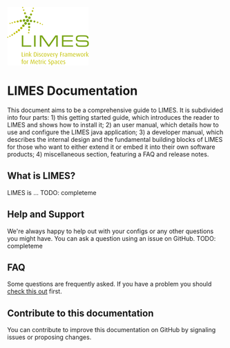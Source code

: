![LIMES Logo](./images/limes_logo.png "fig:")

# LIMES Documentation

This document aims to be a comprehensive guide to LIMES.
It is subdivided into four parts: 1) this getting started guide, which introduces the reader to LIMES and shows how to
install it; 2) an user manual, which details how to use and configure the LIMES java application; 3) a developer manual,
which describes the internal design and the fundamental building blocks of LIMES for those who want to either extend it 
or embed it into their own software products; 4) miscellaneous section, featuring a FAQ and release notes.  

## What is LIMES?

LIMES is ...
TODO: completeme

## Help and Support

We're always happy to help out with your configs or any other questions you might have.
You can ask a question using an issue on GitHub.
TODO: completeme

## FAQ

Some questions are frequently asked. If you have a problem you should [check this out](faq.md) first.

## Contribute to this documentation

You can contribute to improve this documentation on GitHub by signaling issues or proposing changes.
